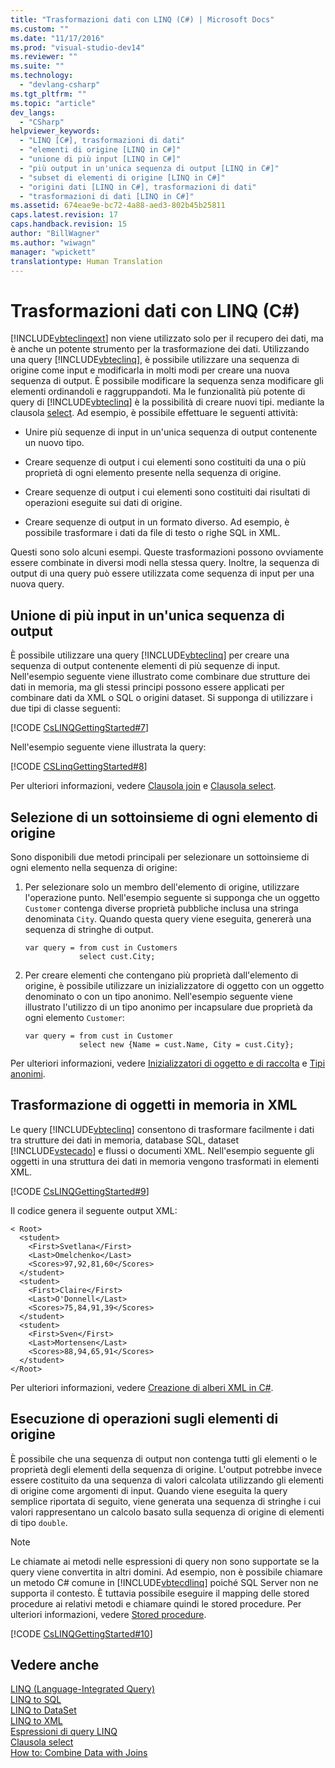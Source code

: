 ```yaml
---
title: "Trasformazioni dati con LINQ (C#) | Microsoft Docs"
ms.custom: ""
ms.date: "11/17/2016"
ms.prod: "visual-studio-dev14"
ms.reviewer: ""
ms.suite: ""
ms.technology: 
  - "devlang-csharp"
ms.tgt_pltfrm: ""
ms.topic: "article"
dev_langs: 
  - "CSharp"
helpviewer_keywords: 
  - "LINQ [C#], trasformazioni di dati"
  - "elementi di origine [LINQ in C#]"
  - "unione di più input [LINQ in C#]"
  - "più output in un'unica sequenza di output [LINQ in C#]"
  - "subset di elementi di origine [LINQ in C#]"
  - "origini dati [LINQ in C#], trasformazioni di dati"
  - "trasformazioni di dati [LINQ in C#]"
ms.assetid: 674eae9e-bc72-4a88-aed3-802b45b25811
caps.latest.revision: 17
caps.handback.revision: 15
author: "BillWagner"
ms.author: "wiwagn"
manager: "wpickett"
translationtype: Human Translation
---
```

# Trasformazioni dati con LINQ (C#)
[!INCLUDE[vbteclinqext](../../../../csharp/getting-started/includes/vbteclinqext_md.md)] non viene utilizzato solo per il recupero dei dati,  ma è anche un potente strumento per la trasformazione dei dati.  Utilizzando una query [!INCLUDE[vbteclinq](../../../../csharp/includes/vbteclinq_md.md)], è possibile utilizzare una sequenza di origine come input e modificarla in molti modi per creare una nuova sequenza di output.  È possibile modificare la sequenza senza modificare gli elementi ordinandoli e raggruppandoti. Ma le funzionalità più potente di query di [!INCLUDE[vbteclinq](../../../../csharp/includes/vbteclinq_md.md)] è la possibilità di creare nuovi tipi.  mediante la clausola [select](../../../../csharp/language-reference/keywords/select-clause.md).  Ad esempio, è possibile effettuare le seguenti attività:  
  
-   Unire più sequenze di input in un'unica sequenza di output contenente un nuovo tipo.  
  
-   Creare sequenze di output i cui elementi sono costituiti da una o più proprietà di ogni elemento presente nella sequenza di origine.  
  
-   Creare sequenze di output i cui elementi sono costituiti dai risultati di operazioni eseguite sui dati di origine.  
  
-   Creare sequenze di output in un formato diverso.  Ad esempio, è possibile trasformare i dati da file di testo o righe SQL in XML.  
  
 Questi sono solo alcuni esempi.  Queste trasformazioni possono ovviamente essere combinate in diversi modi nella stessa query.  Inoltre, la sequenza di output di una query può essere utilizzata come sequenza di input per una nuova query.  
  
## Unione di più input in un'unica sequenza di output  
 È possibile utilizzare una query [!INCLUDE[vbteclinq](../../../../csharp/includes/vbteclinq_md.md)] per creare una sequenza di output contenente elementi di più sequenze di input.  Nell'esempio seguente viene illustrato come combinare due strutture dei dati in memoria, ma gli stessi principi possono essere applicati per combinare dati da XML o SQL o origini dataset.  Si supponga di utilizzare i due tipi di classe seguenti:  
  
 [!CODE [CsLINQGettingStarted#7](../CodeSnippet/VS_Snippets_VBCSharp/CsLINQGettingStarted#7)]  
  
 Nell'esempio seguente viene illustrata la query:  
  
 [!CODE [CSLinqGettingStarted#8](../CodeSnippet/VS_Snippets_VBCSharp/CsLINQGettingStarted#8)]  
  
 Per ulteriori informazioni, vedere [Clausola join](../../../../csharp/language-reference/keywords/join-clause.md) e [Clausola select](../../../../csharp/language-reference/keywords/select-clause.md).  
  
## Selezione di un sottoinsieme di ogni elemento di origine  
 Sono disponibili due metodi principali per selezionare un sottoinsieme di ogni elemento nella sequenza di origine:  
  
1.  Per selezionare solo un membro dell'elemento di origine, utilizzare l'operazione punto.  Nell'esempio seguente si supponga che un oggetto `Customer` contenga diverse proprietà pubbliche inclusa una stringa denominata `City`.  Quando questa query viene eseguita, genererà una sequenza di stringhe di output.  
  
    ```  
    var query = from cust in Customers  
                select cust.City;  
    ```  
  
2.  Per creare elementi che contengano più proprietà dall'elemento di origine, è possibile utilizzare un inizializzatore di oggetto con un oggetto denominato o con un tipo anonimo.  Nell'esempio seguente viene illustrato l'utilizzo di un tipo anonimo per incapsulare due proprietà da ogni elemento `Customer`:  
  
    ```  
    var query = from cust in Customer  
                select new {Name = cust.Name, City = cust.City};  
    ```  
  
 Per ulteriori informazioni, vedere [Inizializzatori di oggetto e di raccolta](../../../../csharp/programming-guide/classes-and-structs/object-and-collection-initializers.md) e [Tipi anonimi](../../../../csharp/programming-guide/classes-and-structs/anonymous-types.md).  
  
## Trasformazione di oggetti in memoria in XML  
 Le query [!INCLUDE[vbteclinq](../../../../csharp/includes/vbteclinq_md.md)] consentono di trasformare facilmente i dati tra strutture dei dati in memoria, database SQL, dataset [!INCLUDE[vstecado](../../../../csharp/programming-guide/concepts/linq/includes/vstecado_md.md)] e flussi o documenti XML.  Nell'esempio seguente gli oggetti in una struttura dei dati in memoria vengono trasformati in elementi XML.  
  
 [!CODE [CsLINQGettingStarted#9](../CodeSnippet/VS_Snippets_VBCSharp/CsLINQGettingStarted#9)]  
  
 Il codice genera il seguente output XML:  
  
```  
< Root>  
  <student>  
    <First>Svetlana</First>  
    <Last>Omelchenko</Last>  
    <Scores>97,92,81,60</Scores>  
  </student>  
  <student>  
    <First>Claire</First>  
    <Last>O'Donnell</Last>  
    <Scores>75,84,91,39</Scores>  
  </student>  
  <student>  
    <First>Sven</First>  
    <Last>Mortensen</Last>  
    <Scores>88,94,65,91</Scores>  
  </student>  
</Root>  
```  
  
 Per ulteriori informazioni, vedere [Creazione di alberi XML in C\#](../Topic/Creating%20XML%20Trees%20in%20C%23%20\(LINQ%20to%20XML\)1.md).  
  
## Esecuzione di operazioni sugli elementi di origine  
 È possibile che una sequenza di output non contenga tutti gli elementi o le proprietà degli elementi della sequenza di origine.  L'output potrebbe invece essere costituito da una sequenza di valori calcolata utilizzando gli elementi di origine come argomenti di input.  Quando viene eseguita la query semplice riportata di seguito, viene generata una sequenza di stringhe i cui valori rappresentano un calcolo basato sulla sequenza di origine di elementi di tipo `double`.  
  
> [!NOTE]
>  Le chiamate ai metodi nelle espressioni di query non sono supportate se la query viene convertita in altri domini.  Ad esempio, non è possibile chiamare un metodo C\# comune in [!INCLUDE[vbtecdlinq](../../../../csharp/includes/vbtecdlinq_md.md)] poiché SQL Server non ne supporta il contesto.  È tuttavia possibile eseguire il mapping delle stored procedure ai relativi metodi e chiamare quindi le stored procedure.  Per ulteriori informazioni, vedere [Stored procedure](../Topic/Stored%20Procedures.md).  
  
 [!CODE [CsLINQGettingStarted#10](../CodeSnippet/VS_Snippets_VBCSharp/CsLINQGettingStarted#10)]  
  
## Vedere anche  
 [LINQ \(Language\-Integrated Query\)](../Topic/LINQ%20\(Language-Integrated%20Query\).md)   
 [LINQ to SQL](../Topic/LINQ%20to%20SQL.md)   
 [LINQ to DataSet](../Topic/LINQ%20to%20DataSet.md)   
 [LINQ to XML](../../../../visual-basic/programming-guide/concepts/linq/linq-to-xml.md)   
 [Espressioni di query LINQ](../../../../csharp/programming-guide/linq-query-expressions/index.md)   
 [Clausola select](../../../../csharp/language-reference/keywords/select-clause.md)   
 [How to: Combine Data with Joins](../../../../visual-basic/programming-guide/language-features/linq/how-to-combine-data-with-linq-by-using-joins.md)